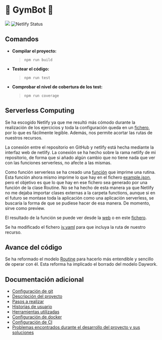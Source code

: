# :muscle: GymBot :muscle:

![](https://travis-ci.com/torchu/GymBot.svg?branch=master)
![Netlify Status](https://api.netlify.com/api/v1/badges/7ffc8a11-8132-4fa5-9fdd-94b96b311da0/deploy-status)

## Comandos

- **Compilar el proyecto:**
  > `npm run build`
- **Testear el código:**
  > `npm run test`
- **Comprobar el nivel de cobertura de los test:**
  > `npm run coverage`

## Serverless Computing

Se ha escogido Netlify ya que me resultó más cómodo durante la realización de los ejercicios y toda la configuración queda en un [fichero](netlify.toml), por lo que es fácilmente legible. Además, nos permite acortar las rutas de nuestros recursos.

La conexión entre el repositorio en GitHub y netlify está hecha mediante la interfaz web de netlify. La conexión se ha hecho sobre la rama netlify de mi repositorio, de forma que si añado algún cambio que no tiene nada que ver con las funciones serverless, no afecte a las mismas.

Como función serverless se ha creado una [función](functions/print.js) que imprime una rutina. Esta función ahora mismo imprime lo que hay en el fichero [example.json](functions/example.json), pero el objetivo es que lo que hay en ese fichero sea generado por una función de la clase Routine. No se ha hecho de esta manera ya que Netlify no me dejaba importar clases externas a la carpeta functions, aunque si en el futuro se montase toda la aplicación como una aplicación serverless, se buscaría la forma de que se pudiese hacer de esa manera. De momento, sirve como preview.

El resultado de la función se puede ver desde la [web](https://gymbot.netlify.app/print) o en este [fichero](5.json).

Se ha modificado el fichero [iv.yaml](iv.yaml) para que incluya la ruta de nuestro recurso.

## Avance del código

Se ha reformado el modelo [Routine](src/models/routine.ts) para hacerlo más entendible y sencillo de operar con él. Esta reforma ha implicado el borrado del modelo Daywork.

## Documentación adicional

- [Configuración de git](docs/git-config.md)
- [Descripción del proyecto](docs/descripcion.md)
- [Pasos a realizar](docs/pasos.md)
- [Historias de usuario](docs/hu.md)
- [Herramientas utilizadas](docs/herramientas.md)
- [Configuración de docker](docs/docker.md)
- [Configuración de CI](docs/ci.md)
- [Problemas encontrados durante el desarrollo del proyecto y sus soluciones](docs/errors.md)
